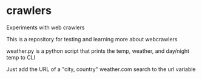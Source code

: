 # crawlers
Experiments with web crawlers

This is a repository for testing and learning more about webcrawlers

weather.py is a python script that prints the temp, weather, and day/night temp to CLI

Just add the URL of a "city, country" weather.com search to the url variable
